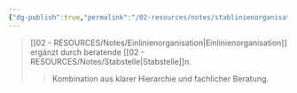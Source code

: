 ```yaml
---
{"dg-publish":true,"permalink":"/02-resources/notes/stablinienorganisation/","tags":["organisation/leitungssystem","wirtschaft/bwl"],"noteIcon":"","updated":"2025-09-27T01:32:43.000+02:00"}
---
```


>[[02 - RESOURCES/Notes/Einlinienorganisation\|Einlinienorganisation]] ergänzt durch beratende [[02 - RESOURCES/Notes/Stabstelle\|Stabstelle]]n.
>>Kombination aus klarer Hierarchie und fachlicher Beratung.